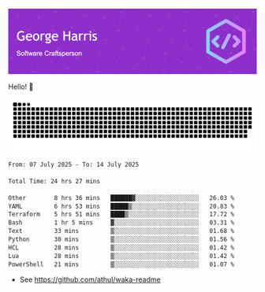![img](./assets/github-header.png)

Hello! :wave:

<div align="center">
  <img  src="https://raw.githubusercontent.com/1999AZZAR/1999AZZAR/readme/resources/grid-snake.svg" alt="snake" />
</div>

<!--START_SECTION:waka-->

```txt
From: 07 July 2025 - To: 14 July 2025

Total Time: 24 hrs 27 mins

Other        8 hrs 36 mins   ██████▓░░░░░░░░░░░░░░░░░░   26.03 %
YAML         6 hrs 53 mins   █████▒░░░░░░░░░░░░░░░░░░░   20.83 %
Terraform    5 hrs 51 mins   ████▒░░░░░░░░░░░░░░░░░░░░   17.72 %
Bash         1 hr 5 mins     ▓░░░░░░░░░░░░░░░░░░░░░░░░   03.31 %
Text         33 mins         ▒░░░░░░░░░░░░░░░░░░░░░░░░   01.68 %
Python       30 mins         ▒░░░░░░░░░░░░░░░░░░░░░░░░   01.56 %
HCL          28 mins         ▒░░░░░░░░░░░░░░░░░░░░░░░░   01.42 %
Lua          28 mins         ▒░░░░░░░░░░░░░░░░░░░░░░░░   01.42 %
PowerShell   21 mins         ▒░░░░░░░░░░░░░░░░░░░░░░░░   01.07 %
```

<!--END_SECTION:waka-->

- See <https://github.com/athul/waka-readme>
